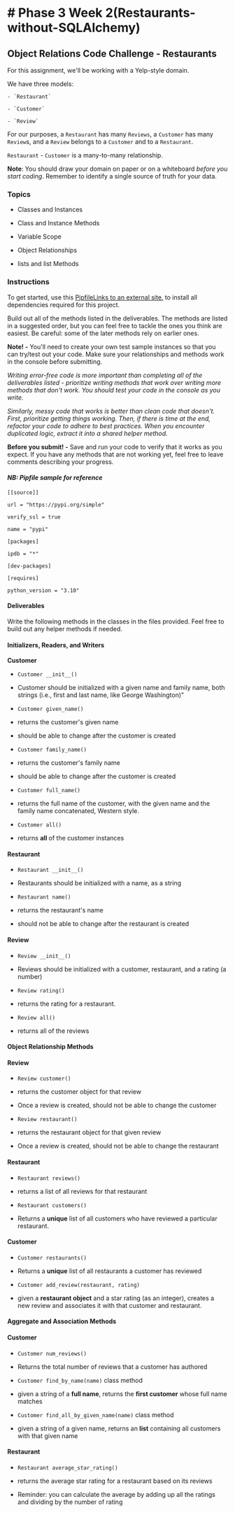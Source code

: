# # Phase 3 Week 2(Restaurants-without-SQLAlchemy)


## Object Relations Code Challenge - Restaurants

For this assignment, we'll be working with a Yelp-style domain.

We have three models:

``- `Restaurant` ``

``- `Customer` ``

``- `Review` ``

For our purposes, a `Restaurant` has many `Reviews`, a `Customer` has many `Review`s, and a `Review` belongs to a `Customer` and to a `Restaurant`.

`Restaurant` - `Customer` is a many-to-many relationship.

**Note**: You should draw your domain on paper or on a whiteboard _before you start coding_. Remember to identify a single source of truth for your data.

### **Topics**

- Classes and Instances

- Class and Instance Methods

- Variable Scope

- Object Relationships

- lists and list Methods

### **Instructions**

To get started, use this  [PipfileLinks to an external site.](https://github.com/SamTomashi/moringa-phase-3-week-2-code-challenge-pipfile/blob/main/Pipfile)  to install all dependencies required for this project.

Build out all of the methods listed in the deliverables. The methods are listed in a suggested order, but you can feel free to tackle the ones you think are easiest. Be careful: some of the later methods rely on earlier ones.

**Note! -** You'll need to create your own test sample instances so that you can try/test out your code. Make sure your relationships and methods work in the console before submitting.

_Writing error-free code is more important than completing all of the deliverables listed - prioritize writing methods that work over writing more methods that don't work. You should test your code in the console as you write._

_Similarly, messy code that works is better than clean code that doesn't. First, prioritize getting things working. Then, if there is time at the end, refactor your code to adhere to best practices. When you encounter duplicated logic, extract it into a shared helper method._

**Before you submit! -** Save and run your code to verify that it works as you expect. If you have any methods that are not working yet, feel free to leave comments describing your progress.

#### _**NB: Pipfile sample for reference**_

`[[source]]`

`url = "https://pypi.org/simple"`

`verify_ssl = true`

`name = "pypi"`

  

`[packages]`

`ipdb = "*"`

  

`[dev-packages]`

  

`[requires]`

`python_version = "3.10"`

#### **Deliverables**

Write the following methods in the classes in the files provided. Feel free to build out any helper methods if needed.

#### **Initializers, Readers, and Writers**

**Customer**

-  `Customer __init__()`

- Customer should be initialized with a given name and family name, both strings (i.e., first and last name, like George Washington)"

-  `Customer given_name()`

- returns the customer's given name

- should be able to change after the customer is created

-  `Customer family_name()`

- returns the customer's family name

- should be able to change after the customer is created

-  `Customer full_name()`

- returns the full name of the customer, with the given name and the family name concatenated, Western style.

-  `Customer all()`

- returns **all** of the customer instances

#### **Restaurant**

-  `Restaurant __init__()`

- Restaurants should be initialized with a name, as a string

-  `Restaurant name()`

- returns the restaurant's name

- should not be able to change after the restaurant is created

#### **Review**

-  `Review __init__()`

- Reviews should be initialized with a customer, restaurant, and a rating (a number)

-  `Review rating()`

- returns the rating for a restaurant.

-  `Review all()`

- returns all of the reviews

#### **Object Relationship Methods**

#### **Review**

-  `Review customer()`

- returns the customer object for that review

- Once a review is created, should not be able to change the customer

-  `Review restaurant()`

- returns the restaurant object for that given review

- Once a review is created, should not be able to change the restaurant

#### **Restaurant**

-  `Restaurant reviews()`

- returns a list of all reviews for that restaurant

-  `Restaurant customers()`

- Returns a **unique** list of all customers who have reviewed a particular restaurant.

#### **Customer**

-  `Customer restaurants()`

- Returns a **unique** list of all restaurants a customer has reviewed

-  `Customer add_review(restaurant, rating)`

- given a **restaurant object** and a star rating (as an integer), creates a new review and associates it with that customer and restaurant.

#### **Aggregate and Association Methods**

#### **Customer**

-  `Customer num_reviews()`

- Returns the total number of reviews that a customer has authored

-  `Customer find_by_name(name)` class method

- given a string of a **full name**, returns the **first customer** whose full name matches

-  `Customer find_all_by_given_name(name)` class method

- given a string of a given name, returns an **list** containing all customers with that given name

#### **Restaurant**

-  `Restaurant average_star_rating()`

- returns the average star rating for a restaurant based on its reviews

- Reminder: you can calculate the average by adding up all the ratings and dividing by the number of rating